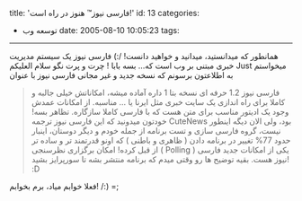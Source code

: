 title: 'فارسی نیوز™ هنوز در راه است!'
id: 13
categories:
  - توسعه وب
date: 2005-08-10 10:05:23
tags:
---

همانطور که میدانستید، میدانید و خواهید دانست! /:) فارسی نیوز یک سیستم مدیریت خبری مبتنی بر وب است که...
بسه بابا ! چرت و پرت نگو
سلام العلیکم
Just میخواستم به اطلاعتون برسونم که نسخه جدید و غیر مجانی فارسی نیوز با عنوان
> فارسی نیوز 1.2 حرفه ای نسخه بتا 1
داره آماده میشه،
امکاناتش خیلی جالبه و کاملا برای راه اندازی یک سایت خبری مثل ایرنا یا ... مناسبه.
از امکانات عمدش وجود یک ادیتور مناسب برای متن هست که با فارسی کاملا سازگاره. 
تظاهر بسه! خودتون میدونید که این فارسی نیوز ترجمه CuteNews بود، ولی الان دیگه اینطور نیست، گروه فارسی سازی و تست برنامه از جمله خودم و دیگر دوستان، اینبار حدود 77% تغییر در برنامه دادن ( ظاهری و باطنی ) که اونو قدرتمند تر و ساده تر از قبل کرده! 
امکان برگزاری نظرسنجی ( Polling ) یکی از امکانات جدید فارسی نیوز هست.
بقیه توضیح ها رو وقتی میدم که برنامه منتشر بشه تا سورپرایز بشید! :D

فعلا خوابم میاد، برم بخوابم! /:) =;